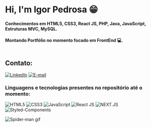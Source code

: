 
# Hi, I'm Igor Pedrosa 😁 

#### Conhecimentos em HTML5, CSS3, React JS, PHP, Java, JavaScript, Estruturas MVC, MySQL.

#### Montando Portfólio no momento focado em FrontEnd 💻. <br><br>

## Contato: 

[![LinkedIn](https://img.shields.io/badge/LinkedIn-0077B5?style=for-the-badge&logo=linkedin&logoColor=white)](https://www.linkedin.com/in/igor-pedrosa-b12769188/)
[![E-mail](https://img.shields.io/badge/Gmail-D14836?style=for-the-badge&logo=gmail&logoColor=white)](mailto:ilap1036@gmail.com)

### Linguagens e tecnologias presentes no repositório até o momento: 

![HTML5](https://img.shields.io/badge/HTML5-E34F26?style=for-the-badge&logo=html5&logoColor=white)
![CSS3](https://img.shields.io/badge/CSS3-1572B6?style=for-the-badge&logo=css3&logoColor=white)
![JavaScript](https://img.shields.io/badge/JavaScript-F7DF1E?style=for-the-badge&logo=javascript&logoColor=black)
![React JS](https://img.shields.io/badge/React-20232A?style=for-the-badge&logo=react&logoColor=61DAFB)
![NEXT.JS](https://img.shields.io/badge/next.js-000000?style=for-the-badge&logo=nextdotjs&logoColor=white)
![Styled-Components](https://img.shields.io/badge/styled--components-DB7093?style=for-the-badge&logo=styled-components&logoColor=white)

![Spider-man gif](https://i.imgur.com/lfnpjaD.gif)
